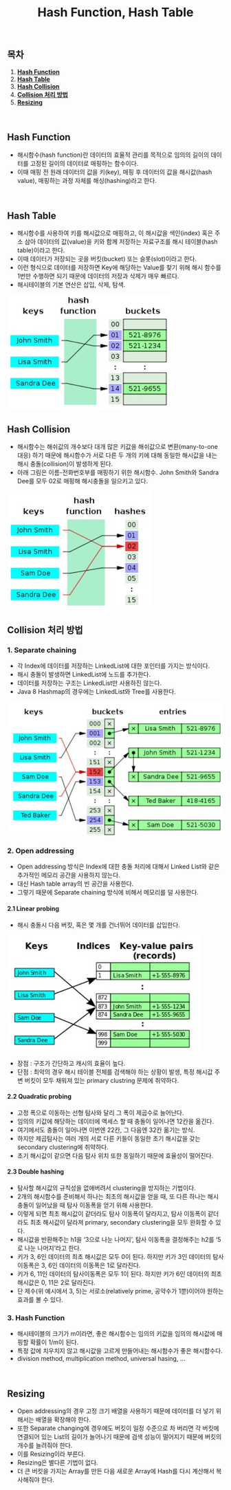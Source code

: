 <div align="center">
  <br />
  <h1>Hash Function, Hash Table</h1>
  <br />
</div>

## 목차

1. [**Hash Function**](#1)
2. [**Hash Table**](#2)
3. [**Hash Collision**](#3)
4. [**Collision 처리 방법**](#4)
5. [**Resizing**](#5)

<br />

<div id="1"></div>

## Hash Function

- 해시함수(hash function)란 데이터의 효율적 관리를 목적으로 임의의 길이의 데이터를 고정된 길이의 데이터로 매핑하는 함수이다.
- 이때 매핑 전 원래 데이터의 값을 키(key), 매핑 후 데이터의 값을 해시값(hash value), 매핑하는 과정 자체를 해싱(hashing)라고 한다.

<br />

<div id="2"></div>

## Hash Table

- 해시함수를 사용하여 키를 해시값으로 매핑하고, 이 해시값을 색인(index) 혹은 주소 삼아 데이터의 값(value)을 키와 함께 저장하는 자료구조를 해시 테이블(hash table)이라고 한다.
- 이때 데이터가 저장되는 곳을 버킷(bucket) 또는 슬롯(slot)이라고 한다.
- 이런 형식으로 데이터를 저장하면 Key에 해당하는 Value를 찾기 위해 해시 함수를 1번만 수행하면 되기 때문에 데이터의 저장과 삭제가 매우 빠르다.
- 해시테이블의 기본 연산은 삽입, 삭제, 탐색.

<img src="../images/Hash_Function1.jpg" alt="Hash Table" />

<br />

<div id="3"></div>

## Hash Collision

- 해시함수는 해쉬값의 개수보다 대개 많은 키값을 해쉬값으로 변환(many-to-one 대응) 하기 때문에 해시함수가 서로 다른 두 개의 키에 대해 동일한 해시값을 내는 해시 충돌(collision)이 발생하게 된다.
- 아래 그림은 이름-전화번호부를 매핑하기 위한 해시함수. John Smith와 Sandra Dee를 모두 02로 매핑해 해시충돌을 일으키고 있다.

<img src="../images/Hash_Function2.jpg" alt="Hash Collision" />

<br />

<div id="4"></div>

## Collision 처리 방법

### 1. Separate chaining 

- 각 Index에 데이터를 저장하는 LinkedList에 대한 포인터를 가지는 방식이다.
- 해시 충돌이 발생하면 LinkedList에 노드를 추가한다.
- 데이터를 저장하는 구조는 LinkedList만 사용하진 않는다.
- Java 8 Hashmap의 경우에는 LinkedList와 Tree를 사용한다.

<img src="../images/Hash_Function3.jpg" alt="Separate chaining" />

### 2. Open addressing

- Open addressing 방식은 Index에 대한 충돌 처리에 대해서 Linked List와 같은 추가적인 메모리 공간을 사용하지 않는다.
- 대신 Hash table array의 빈 공간을 사용한다.
- 그렇기 때문에 Separate chaining 방식에 비해서 메모리를 덜 사용한다.

#### 2.1 Linear probing

- 해시 충돌시 다음 버킷, 혹은 몇 개를 건너뛰어 데이터를 삽입한다.

<img src="../images/Hash_Function4.jpg" alt="Linear probing" />

- 장점 : 구조가 간단하고 캐시의 효율이 높다.
- 단점 : 최악의 경우 해시 테이블 전체를 검색해야 하는 상황이 발생, 특정 해시값 주변 버킷이 모두 채워져 있는 primary clustring 문제에 취약하다.


#### 2.2 Quadratic probing

- 고정 폭으로 이동하는 선형 탐사와 달리 그 폭이 제곱수로 늘어난다.
- 임의의 키값에 해당하는 데이터에 액세스 할 때 충돌이 일어나면 12칸을 옮긴다.
- 여기에서도 충돌이 일어나면 이번엔 22칸, 그 다음엔 32칸 옮기는 방식.
- 하지만 제곱탐사는 여러 개의 서로 다른 키들이 동일한 초기 해시값을 갖는 secondary clustering에 취약하다.
- 초기 해시값이 같으면 다음 탐사 위치 또한 동일하기 때문에 효율성이 떨어진다.

#### 2.3 Double hashing

- 탐사할 해시값의 규칙성을 없애버려서 clustering을 방지하는 기법이다.
- 2개의 해시함수를 준비해서 하나는 최초의 해시값을 얻을 때, 또 다른 하나는 해시 충돌이 일어났을 때 탐사 이동폭을 얻기 위해 사용한다.
- 이렇게 되면 최초 해시값이 같더라도 탐사 이동폭이 달라지고, 탐사 이동폭이 같더라도 최초 해시값이 달라져 primary, secondary clustering을 모두 완화할 수 있다.
- 해시값을 반환해주는 h1을 ‘3으로 나눈 나머지’, 탐사 이동폭을 결정해주는 h2를 ‘5로 나눈 나머지’라고 한다.
- 키가 3, 6인 데이터의 최초 해시값은 모두 0이 된다. 하지만 키가 3인 데이터의 탐사이동폭은 3, 6인 데이터의 이동폭은 1로 달라진다.
- 키가 6, 11인 데이터의 탐사이동폭은 모두 1이 된다. 하지만 키가 6인 데이터의 최초 해시값은 0, 11은 2로 달라진다.
- 단 제수(위 예시에서 3, 5)는 서로소(relatively prime, 공약수가 1뿐)이어야 원하는 효과를 볼 수 있다.

### 3. Hash Function

- 해시테이블의 크기가 m이라면, 좋은 해시함수는 임의의 키값을 임의의 해시값에 매핑할 확률이 1/m이 된다.
- 특정 값에 치우치지 않고 해시값을 고르게 만들어내는 해시함수가 좋은 해시함수다.
- division method, multiplication method, universal hasing, ...

<br />

<div id="5"></div>

## Resizing

- Open addressing의 경우 고정 크기 배열을 사용하기 때문에 데이터를 더 넣기 위해서는 배열을 확장해야 한다.
- 또한 Separate changing에 경우에도 버킷이 일정 수준으로 차 버리면 각 버킷에 연결되어 있는 List의 길이가 늘어나기 때문에 검색 성능이 떨어지기 때문에 버킷의 개수를 늘려줘야 한다.
- 이를 Resizing이라 부른다.
- Resizing은 별다른 기법이 없다.
- 더 큰 버킷을 가지는 Array를 만든 다음 새로운 Array에 Hash를 다시 계산해서 복사해줘야 한다.

